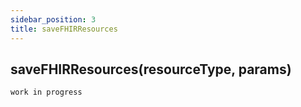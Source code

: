```yaml
---
sidebar_position: 3
title: saveFHIRResources
---
```


## saveFHIRResources(resourceType, params)

`work in progress`